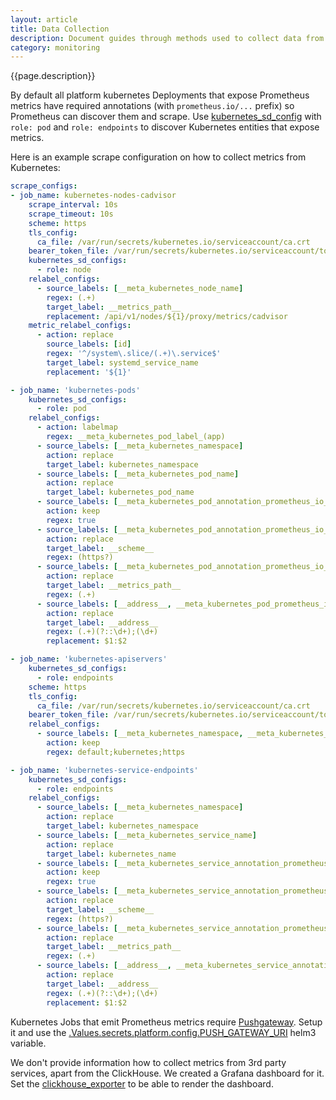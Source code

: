 ```yaml
---
layout: article
title: Data Collection
description: Document guides through methods used to collect data from platform services.
category: monitoring
---
```


{{page.description}}

By default all platform kubernetes Deployments that expose Prometheus metrics
have required annotations (with `prometheus.io/...` prefix) so Prometheus can
discover them and scrape. Use [kubernetes_sd_config](https://prometheus.io/docs/prometheus/latest/configuration/configuration/#kubernetes_sd_config) with `role: pod` and `role: endpoints` to discover
Kubernetes entities that expose metrics.

Here is an example scrape configuration on how to collect metrics from Kubernetes:

```yaml
scrape_configs:
- job_name: kubernetes-nodes-cadvisor
    scrape_interval: 10s
    scrape_timeout: 10s
    scheme: https
    tls_config:
      ca_file: /var/run/secrets/kubernetes.io/serviceaccount/ca.crt
    bearer_token_file: /var/run/secrets/kubernetes.io/serviceaccount/token
    kubernetes_sd_configs:
      - role: node
    relabel_configs:
      - source_labels: [__meta_kubernetes_node_name]
        regex: (.+)
        target_label: __metrics_path__
        replacement: /api/v1/nodes/${1}/proxy/metrics/cadvisor
    metric_relabel_configs:
      - action: replace
        source_labels: [id]
        regex: '^/system\.slice/(.+)\.service$'
        target_label: systemd_service_name
        replacement: '${1}'

- job_name: 'kubernetes-pods'
    kubernetes_sd_configs:
      - role: pod
    relabel_configs:
      - action: labelmap
        regex: __meta_kubernetes_pod_label_(app)
      - source_labels: [__meta_kubernetes_namespace]
        action: replace
        target_label: kubernetes_namespace
      - source_labels: [__meta_kubernetes_pod_name]
        action: replace
        target_label: kubernetes_pod_name
      - source_labels: [__meta_kubernetes_pod_annotation_prometheus_io_scrape]
        action: keep
        regex: true
      - source_labels: [__meta_kubernetes_pod_annotation_prometheus_io_scheme]
        action: replace
        target_label: __scheme__
        regex: (https?)
      - source_labels: [__meta_kubernetes_pod_annotation_prometheus_io_path]
        action: replace
        target_label: __metrics_path__
        regex: (.+)
      - source_labels: [__address__, __meta_kubernetes_pod_prometheus_io_port]
        action: replace
        target_label: __address__
        regex: (.+)(?::\d+);(\d+)
        replacement: $1:$2

- job_name: 'kubernetes-apiservers'
    kubernetes_sd_configs:
      - role: endpoints
    scheme: https
    tls_config:
      ca_file: /var/run/secrets/kubernetes.io/serviceaccount/ca.crt
    bearer_token_file: /var/run/secrets/kubernetes.io/serviceaccount/token
    relabel_configs:
      - source_labels: [__meta_kubernetes_namespace, __meta_kubernetes_service_name, __meta_kubernetes_endpoint_port_name]
        action: keep
        regex: default;kubernetes;https

- job_name: 'kubernetes-service-endpoints'
    kubernetes_sd_configs:
      - role: endpoints
    relabel_configs:
      - source_labels: [__meta_kubernetes_namespace]
        action: replace
        target_label: kubernetes_namespace
      - source_labels: [__meta_kubernetes_service_name]
        action: replace
        target_label: kubernetes_name
      - source_labels: [__meta_kubernetes_service_annotation_prometheus_io_scrape]
        action: keep
        regex: true
      - source_labels: [__meta_kubernetes_service_annotation_prometheus_io_scheme]
        action: replace
        target_label: __scheme__
        regex: (https?)
      - source_labels: [__meta_kubernetes_service_annotation_prometheus_io_path]
        action: replace
        target_label: __metrics_path__
        regex: (.+)
      - source_labels: [__address__, __meta_kubernetes_service_annotation_prometheus_io_port]
        action: replace
        target_label: __address__
        regex: (.+)(?::\d+);(\d+)
        replacement: $1:$2
```

Kubernetes Jobs that emit Prometheus metrics require
[Pushgateway](https://github.com/prometheus/pushgateway). Setup it and use the [.Values.secrets.platform.config.PUSH_GATEWAY_URI](/on-premises/secrets#push_gateway_uri)
helm3 variable.

We don't provide information how to collect metrics from 3rd party services,
apart from the ClickHouse. We created a Grafana dashboard for it.
Set the [clickhouse_exporter](https://github.com/f1yegor/clickhouse_exporter) to
be able to render the dashboard.
